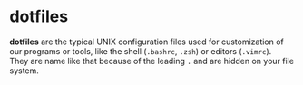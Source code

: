 # dotfiles
**dotfiles** are the typical UNIX configuration files used for customization of our programs or tools, like the shell (`.bashrc`, `.zsh`) or editors (`.vimrc`).\
They are name like that because of the leading `.` and are hidden on your file system. 
